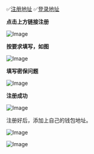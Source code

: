 ✅[注册地址](https://h5.xlthshop.com/#/pages/auth/register?inviteCode=8213a6)            ✅[登录地址](https://h5.xlthshop.com)

**点击上方链接注册**

![Image](https://github.com/user-attachments/assets/2d1c1baf-2616-488b-b668-cb5cd11e2d34)

**按要求填写，如图**

![Image](https://github.com/user-attachments/assets/689e5e5f-1843-48b4-bc07-da8bcaf91d36)

**填写密保问题**

![Image](https://github.com/user-attachments/assets/7d988240-38cd-400b-b72a-fcc09fade96d)

**注册成功**

![Image](https://github.com/user-attachments/assets/0a3827dc-bb53-4d6c-aac6-a919cde3f778)

注册好后，添加上自己的钱包地址。

![Image](https://github.com/user-attachments/assets/59845474-3b33-4cdf-ba69-a84b378766c1)

![Image](https://github.com/user-attachments/assets/c326feed-8c65-4cea-a688-deb26e81e6fa)